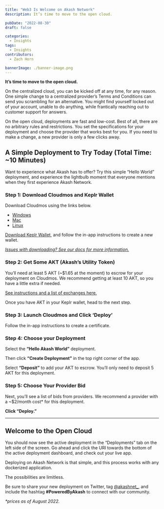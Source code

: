 ```yaml
---
title: "Web3 Is Welcome on Akash Network"
description: It’s time to move to the open cloud.

pubDate: "2022-08-30"
draft: false

categories:
  - Insights
tags:
  - Insights
contributors:
  - Zach Horn

bannerImage: ./banner-image.png
---
```


**It’s time to move to the open cloud.**

On the centralized cloud, you can be kicked off at any time, for any reason. One simple change to a centralized provider’s Terms and Conditions can send you scrambling for an alternative. You might find yourself locked out of your account, unable to do anything, while frantically reaching out to customer support for answers.

On the open cloud, deployments are fast and low-cost. Best of all, there are no arbitrary rules and restrictions. You set the specifications for your deployment and choose the provider that works best for you. If you need to make a change, a new provider is only a few clicks away.

## A Simple Deployment to Try Today (Total Time: ~10 Minutes)

Want to experience what Akash has to offer? Try this simple “Hello World” deployment, and experience the lightbulb moment that everyone mentions when they first experience Akash Network.

### Step 1: Download Cloudmos and Keplr Wallet

Download Cloudmos using the links below.

- [Windows](https://github.com/maxmaxlabs/cloudmos-deploy/releases/download/v0.15.0/Cloudmos-Deploy-0.15.0.exe)
- [Mac](https://github.com/maxmaxlabs/cloudmos-deploy/releases/download/v0.15.0/Cloudmos-Deploy-0.15.0.dmg)
- [Linux](https://github.com/maxmaxlabs/cloudmos-deploy/releases/download/v0.15.0/Cloudmos-Deploy-0.15.0.AppImage)

[Download Keplr Wallet](https://www.keplr.app/download), and follow the in-app instructions to create a new wallet.

[_Issues with downloading? See our docs for more information._](https://akash.network/docs/guides/deploy/cloudmos-deploy-installation?q=cloudmos)

### Step 2: Get Some AKT (Akash’s Utility Token)

You’ll need at least 5 AKT (~$1.65 at the moment) to escrow for your deployment on Cloudmos. We recommend getting at least 10 AKT, so you have a little extra if needed.

[See instructions and a list of exchanges here.](https://akash.network/docs/tokens-and-wallets/buy)

Once you have AKT in your Keplr wallet, head to the next step.

### Step 3: Launch Cloudmos and Click ‘Deploy’

Follow the in-app instructions to create a certificate.

### Step 4: Choose your Deployment

Select the **“Hello Akash World”** deployment.

Then click **“Create Deployment”** in the top right corner of the app.

Select **“Deposit”** to add your AKT to escrow. You’ll only need to deposit 5 AKT for this deployment.

### Step 5: Choose Your Provider Bid

Next, you’ll see a list of bids from providers. We recommend a provider with a ~$2/month cost\* for this deployment.

**Click “Deploy.”**

---

## Welcome to the Open Cloud

You should now see the active deployment in the “Deployments” tab on the left side of the screen. Go ahead and click the URI towards the bottom of the active deployment dashboard, and check out your live app.

Deploying on Akash Network is that simple, and this process works with any dockerized application.

The possibilities are limitless.

Be sure to share your new deployment on Twitter, tag [@akashnet\_](https://x.com/akashnet), and include the hashtag **#PoweredByAkash** to connect with our community.

_\*prices as of August 2022._
